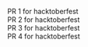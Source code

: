 PR 1 for hacktoberfest <br>
PR 2 for hacktoberfest <br>
PR 3 for hacktoberfest <br>
PR 4 for hacktoberfest <br>
